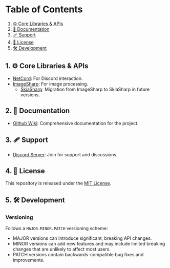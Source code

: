 

# Table of Contents

1. [⚙️ Core Libraries & APIs](#1-️-core-libraries--apis)
2. [📄 Documentation](#2--documentation)
3. [🩹 Support](#3--support)
4. [📜 License](#4--license)
5. [🛠️ Development](#5-️%EF%B8%8F-development)

## 1. ⚙️ Core Libraries & APIs

- [NetCord](https://github.com/NetCordDev/NetCord): For Discord interaction.
- [ImageSharp](https://github.com/SixLabors/ImageSharp): For image processing.
  - [SkiaSharp](https://github.com/mono/SkiaSharp): Migration from ImageSharp to SkiaSharp in future versions.

## 2. 📄 Documentation

- [Github Wiki](https://github.com/pk9r/gitcg-netcord/wiki): Comprehensive documentation for the project.

## 3. 🩹 Support

- [Discord Server](https://discord.gg/7ME6bwkQSs): Join for support and discussions.

## 4. 📜 License

This repository is released under the [MIT License](LICENSE.md).

## 5. 🛠️ Development

### Versioning

Follows a `MAJOR.MINOR.PATCH` versioning scheme:

- MAJOR versions can introduce significant, breaking API changes.
- MINOR versions can add new features and may include limited breaking changes that are unlikely to affect most users.
- PATCH versions contain backwards-compatible bug fixes and improvements.

